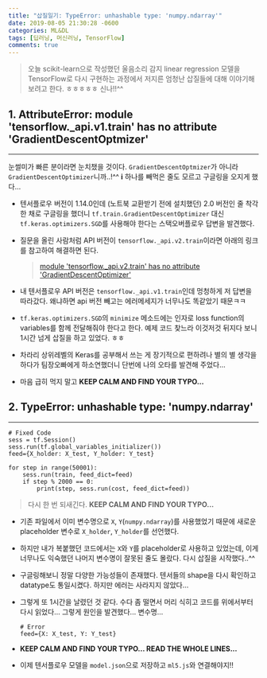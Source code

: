 ```yaml
---
title: "삽질일기: TypeError: unhashable type: 'numpy.ndarray'"
date: 2019-08-05 21:30:28 -0600
categories: ML&DL
tags: [딥러닝, 머신러닝, TensorFlow] 
comments: true
---
```


> 오늘 scikit-learn으로 작성했던 울음소리 감지 linear regression 모델을 TensorFlow로 다시 구현하는 과정에서 저지른 엄청난 삽질들에 대해 이야기해보려고 한다. ㅎㅎㅎㅎㅎ 신나!!^^

## 1. AttributeError: module 'tensorflow._api.v1.train' has no attribute 'GradientDescentOptmizer'
---

눈썰미가 빠른 분이라면 눈치챘을 것이다. `GradientDescentOptmizer`가 아니라 `GradientDescentOptimizer`니까..!^^ **i** 하나를 빼먹은 줄도 모르고 구글링을 오지게 했다...

* 텐서플로우 버전이 1.14.0인데 (노트북 교환받기 전에 설치했던) 2.0 버전인 줄 착각한 채로 구글링을 했더니 `tf.train.GradientDescentOptimizer` 대신 `tf.keras.optimizers.SGD`를 사용해야 한다는 스택오버플로우 답변을 발견했다. 

* 질문을 올린 사람처럼 API 버전이 `tensorflow._api.v2.train`이라면 아래의 링크를 참고하여 해결하면 된다. 
    > [module 'tensorflow._api.v2.train' has no attribute 'GradientDescentOptimizer'](https://stackoverflow.com/questions/55682718/module-tensorflow-api-v2-train-has-no-attribute-gradientdescentoptimizer)

* 내 텐서플로우 API 버전은 `tensorflow._api.v1.train`인데 멍청하게 저 답변을 따라갔다. 왜냐하면 api 버전 빼고는 에러메세지가 너무나도 똑같았기 때문ㅋㅋ

* `tf.keras.optimizers.SGD`의 `minimize` 메소드에는 인자로 loss function의 variables를 함께 전달해줘야 한다고 한다. 예제 코드 찾느라 이것저것 뒤지다 보니 1시간 넘게 삽질을 하고 있었다. ㅎㅎ

* 차라리 상위레벨의 Keras를 공부해서 쓰는 게 장기적으로 편하려나 별의 별 생각을 하다가 팀장오빠에게 하소연했더니 단번에 나의 오타를 발견해 주었다...

* 마음 급히 먹지 말고 **KEEP CALM AND FIND YOUR TYPO...**


## 2. TypeError: unhashable type: 'numpy.ndarray'
--- 

```
# Fixed Code
sess = tf.Session()
sess.run(tf.global_variables_initializer())
feed={X_holder: X_test, Y_holder: Y_test}

for step in range(50001):
    sess.run(train, feed_dict=feed)
    if step % 2000 == 0:
        print(step, sess.run(cost, feed_dict=feed))
```

> 다시 한 번 되새긴다. **KEEP CALM AND FIND YOUR TYPO...**

* 기존 파일에서 이미 변수명으로 `X`, `Y`(`numpy.ndarray`)를 사용했었기 때문에 새로운 placeholder 변수로 `X_holder`, `Y_holder`를 선언했다.

* 하지만 내가 복붙했던 코드에서는 `X`와 `Y`를 placeholder로 사용하고 있었는데, 이게 너무나도 익숙했던 나머지 변수명이 잘못된 줄도 몰랐다. 다시 삽질을 시작했다..^^

* 구글링해보니 정말 다양한 가능성들이 존재했다. 텐서들의 shape을 다시 확인하고 datatype도 통일시켰다. 하지만 에러는 사라지지 않았다...

* 그렇게 또 1시간을 날렸던 것 같다. 수다 좀 떨면서 머리 식히고 코드를 위에서부터 다시 읽었다... 그렇게 원인을 발견했다... 변수명...

    ```
    # Error
    feed={X: X_test, Y: Y_test}
    ```

* **KEEP CALM AND FIND YOUR TYPO... READ THE WHOLE LINES...**

* 이제 텐서플로우 모델을 `model.json`으로 저장하고 `ml5.js`와 연결해야지!!